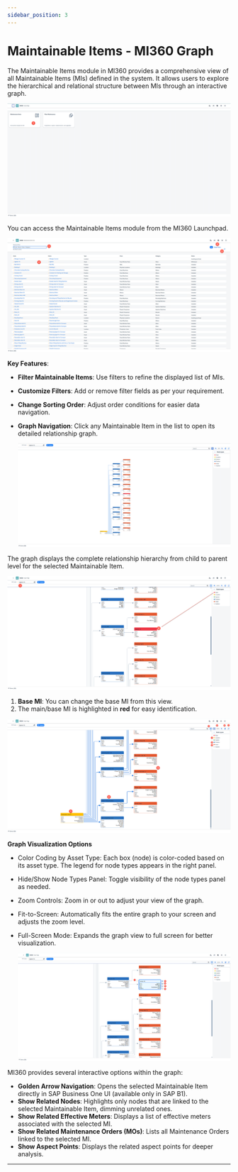 ```yaml
---
sidebar_position: 3
---
```


# Maintainable Items - MI360 Graph

The Maintainable Items module in MI360 provides a comprehensive view of all Maintainable Items (MIs) defined in the system. It allows users to explore the hierarchical and relational structure between MIs through an interactive graph.

![MI360](./media/image-2025-10-8_13-46-51.png)

You can access the Maintainable Items module from the MI360 Launchpad.

![Launchpad](./media/image-2025-10-8_13-42-46.png)

**Key Features**:

- **Filter Maintainable Items**: Use filters to refine the displayed list of MIs.
- **Customize Filters**: Add or remove filter fields as per your requirement.
- **Change Sorting Order**: Adjust order conditions for easier data navigation.
- **Graph Navigation**: Click any Maintainable Item in the list to open its detailed relationship graph.

    ![Graph](./media/image-2025-10-8_14-1-59.png)

The graph displays the complete relationship hierarchy from child to parent level for the selected Maintainable Item.

![MI](./media/image-2025-10-8_14-4-39.png)

1. **Base MI**: You can change the base MI from this view.
2. The main/base MI is highlighted in **red** for easy identification.

![Graph](./media/image-2025-10-8_14-7-52.png)

**Graph Visualization Options**

- Color Coding by Asset Type: Each box (node) is color-coded based on its asset type. The legend for node types appears in the right panel.
- Hide/Show Node Types Panel: Toggle visibility of the node types panel as needed.
- Zoom Controls: Zoom in or out to adjust your view of the graph.
- Fit-to-Screen: Automatically fits the entire graph to your screen and adjusts the zoom level.
- Full-Screen Mode: Expands the graph view to full screen for better visualization.

    ![Graph](./media/image-2025-10-8_14-11-40.png)

MI360 provides several interactive options within the graph:

- **Golden Arrow Navigation**: Opens the selected Maintainable Item directly in SAP Business One UI (available only in SAP B1).
- **Show Related Nodes**: Highlights only nodes that are linked to the selected Maintainable Item, dimming unrelated ones.
- **Show Related Effective Meters**: Displays a list of effective meters associated with the selected MI.
- **Show Related Maintenance Orders (MOs)**: Lists all Maintenance Orders linked to the selected MI.
- **Show Aspect Points**: Displays the related aspect points for deeper analysis.

---
